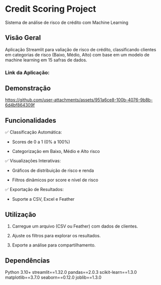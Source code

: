 # Credit Scoring Project 

Sistema de análise de risco de crédito com Machine Learning 

## Visão Geral

Aplicação Streamlit para valiação de risco de crédito, classificando clientes em categorias de risco (Baixo, Médio, Alto) com base em um modelo de machine learning em 15 safras de dados.

### Link da Aplicação: 

## Demonstração
https://github.com/user-attachments/assets/951a6ce8-100b-4076-9b8b-6d4bf864309f

## Funcionalidades

✅ Classificação Automática:

- Scores de 0 a 1 (0% a 100%)

- Categorização em Baixo, Médio e Alto risco

✅ Visualizações Interativas:

- Gráficos de distribuição de risco e renda

- Filtros dinâmicos por score e nível de risco

✅ Exportação de Resultados:

- Suporte a CSV, Excel e Feather

## Utilização

1. Carregue um arquivo (CSV ou Feather) com dados de clientes.

2. Ajuste os filtros para explorar os resultados.

3. Exporte a análise para compartilhamento.

## Dependências 

Python 3.10+
streamlit==1.32.0
pandas==2.0.3
scikit-learn==1.3.0
matplotlib==3.7.0
seaborn==0.12.0
joblib==1.3.0









